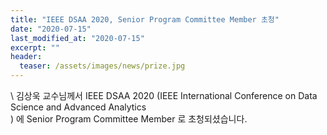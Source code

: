```yaml
---
title: "IEEE DSAA 2020, Senior Program Committee Member 초청"
date: "2020-07-15"
last_modified_at: "2020-07-15"
excerpt: ""
header:
  teaser: /assets/images/news/prize.jpg
---
```

\\
김상욱 교수님께서 IEEE DSAA 2020 (IEEE International Conference on Data Science and Advanced Analytics<br>) 에 Senior Program Committee Member 로 초청되셨습니다.